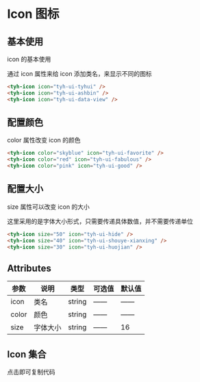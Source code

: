 # Icon 图标

## 基本使用

icon 的基本使用

通过 icon 属性来给 icon 添加类名，来显示不同的图标

<tyh-icon icon="tyh-ui-tyhui" />
<tyh-icon icon="tyh-ui-ashbin" />
<tyh-icon icon="tyh-ui-data-view" />

```html
<tyh-icon icon="tyh-ui-tyhui" />
<tyh-icon icon="tyh-ui-ashbin" />
<tyh-icon icon="tyh-ui-data-view" />
```

## 配置颜色

color 属性改变 icon 的颜色

<tyh-icon color="skyblue" icon="tyh-ui-favorite" />
<tyh-icon color="red" icon="tyh-ui-fabulous" />
<tyh-icon color="pink" icon="tyh-ui-good" />

```html
<tyh-icon color="skyblue" icon="tyh-ui-favorite" />
<tyh-icon color="red" icon="tyh-ui-fabulous" />
<tyh-icon color="pink" icon="tyh-ui-good" />
```

## 配置大小

size 属性可以改变 icon 的大小

这里采用的是字体大小形式，只需要传递具体数值，并不需要传递单位

<tyh-icon size="50" icon="tyh-ui-hide" />
<tyh-icon size="40" icon="tyh-ui-shouye-xianxing" />
<tyh-icon size="30" icon="tyh-ui-huojian" />

```html
<tyh-icon size="50" icon="tyh-ui-hide" />
<tyh-icon size="40" icon="tyh-ui-shouye-xianxing" />
<tyh-icon size="30" icon="tyh-ui-huojian" />
```

## Attributes

| 参数  | 说明     | 类型   | 可选值 | 默认值 |
| ----- | -------- | ------ | ------ | ------ |
| icon  | 类名     | string | ——     | ——     |
| color | 颜色     | string | ——     | ——     |
| size  | 字体大小 | string | ——     | 16     |

## Icon 集合

点击即可复制代码
